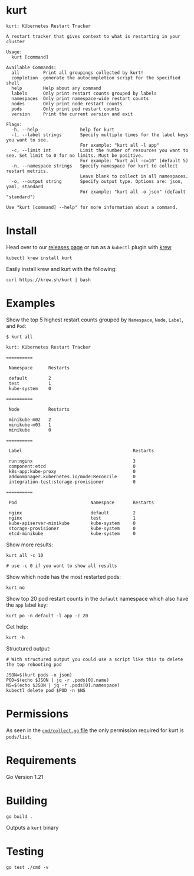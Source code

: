 # kurt
```
kurt: KUbernetes Restart Tracker

A restart tracker that gives context to what is restarting in your cluster

Usage:
  kurt [command]

Available Commands:
  all         Print all groupings collected by kurt!
  completion  generate the autocompletion script for the specified shell
  help        Help about any command
  labels      Only print restart counts grouped by labels
  namespaces  Only print namespace-wide restart counts
  nodes       Only print node restart counts
  pods        Only print pod restart counts
  version     Print the current version and exit

Flags:
  -h, --help                help for kurt
  -l, --label strings       Specify multiple times for the label keys you want to see.
                            For example: "kurt all -l app"
  -c, --limit int           Limit the number of resources you want to see. Set limit to 0 for no limits. Must be positive.
                            For example: "kurt all -c=10" (default 5)
  -n, --namespace strings   Specify namespace for kurt to collect restart metrics.
                            Leave blank to collect in all namespaces.
  -o, --output string       Specify output type. Options are: json, yaml, standard
                            For example: "kurt all -o json" (default "standard")

Use "kurt [command] --help" for more information about a command.
```

# Install
Head over to our [releases page](https://github.com/soraro/kurt/releases/latest) or run as a `kubectl` plugin with [krew](https://krew.sigs.k8s.io/)
```
kubectl krew install kurt
```

Easily install krew and kurt with the following:
```
curl https://krew.sh/kurt | bash
```

# Examples
Show the top 5 highest restart counts grouped by `Namespace`, `Node`, `Label`, and `Pod`:
```
$ kurt all

kurt: KUbernetes Restart Tracker

==========

 Namespace      Restarts

 default        2
 test           1
 kube-system    0

==========

 Node           Restarts

 minikube-m02   2
 minikube-m03   1
 minikube       0

==========

 Label                                          Restarts

 run:nginx                                      3
 component:etcd                                 0
 k8s-app:kube-proxy                             0
 addonmanager.kubernetes.io/mode:Reconcile      0
 integration-test:storage-provisioner           0

==========

 Pod                            Namespace       Restarts

 nginx                          default         2
 nginx                          test            1
 kube-apiserver-minikube        kube-system     0
 storage-provisioner            kube-system     0
 etcd-minikube                  kube-system     0
```

Show more results:
```
kurt all -c 10

# use -c 0 if you want to show all results
```

Show which node has the most restarted pods:
```
kurt no
```

Show top 20 pod restart counts in the `default` namespace which also have the `app` label key:
```
kurt po -n default -l app -c 20
```

Get help:
```
kurt -h
```

Structured output:
```
# With structured output you could use a script like this to delete the top rebooting pod

JSON=$(kurt pods -o json)
POD=$(echo $JSON | jq -r .pods[0].name)
NS=$(echo $JSON | jq -r .pods[0].namespace)
kubectl delete pod $POD -n $NS
```

# Permissions
As seen in the [`cmd/collect.go` file](https://github.com/soraro/kurt/blob/main/cmd/collect.go) the only permission required for kurt is `pods/list`.

# Requirements
Go Version 1.21

# Building
```
go build .
```
Outputs a `kurt` binary

# Testing
```
go test ./cmd -v
```

